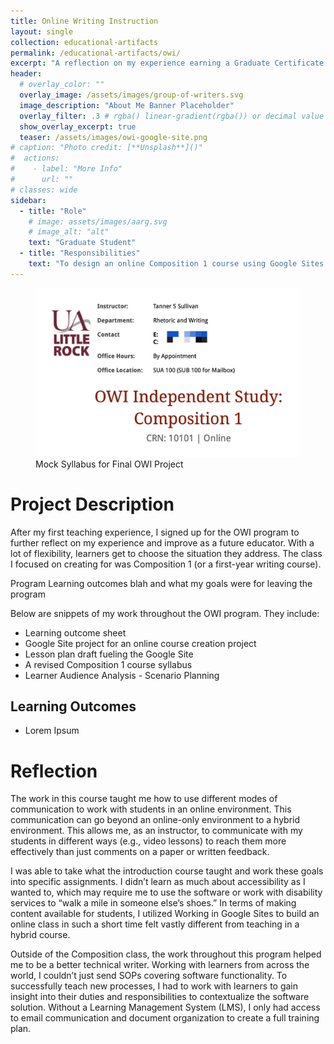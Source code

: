 ```yaml
---
title: Online Writing Instruction
layout: single
collection: educational-artifacts
permalink: /educational-artifacts/owi/
excerpt: "A reflection on my experience earning a Graduate Certificate (GC) in Online Writing Instruction."
header:
  # overlay_color: ""
  overlay_image: /assets/images/group-of-writers.svg
  image_description: "About Me Banner Placeholder"
  overlay_filter: .3 # rgba() linear-gradient(rgba()) or decimal value for black
  show_overlay_excerpt: true
  teaser: /assets/images/owi-google-site.png
# caption: "Photo credit: [**Unsplash**]()"
#  actions:
#    - label: "More Info"
#      url: ""
# classes: wide
sidebar:
  - title: "Role"
    # image: assets/images/aarg.svg
    # image_alt: "alt"
    text: "Graduate Student"
  - title: "Responsibilities"
    text: "To design an online Composition 1 course using Google Sites and Google Class."
---
```


<figure>
  <img src="/assets/images/owi-syllabus-project.png">
  <figcaption>Mock Syllabus for Final OWI Project</figcaption>
</figure>

# Project Description

After my first teaching experience, I signed up for the OWI program to further reflect on my experience and improve as a future educator. With a lot of flexibility, learners get to choose the situation they address. The class I focused on creating for was Composition 1 (or a first-year writing course).

Program Learning outcomes blah and what my goals were for leaving the program

Below are snippets of my work throughout the OWI program. They include:

- Learning outcome sheet
- Google Site project for an online course creation project
- Lesson plan draft fueling the Google Site
- A revised Composition 1 course syllabus
- Learner Audience Analysis - Scenario Planning

## Learning Outcomes

- Lorem Ipsum


# Reflection

The work in this course taught me how to use different modes of communication to work with students in an online environment. This communication can go beyond an online-only environment to a hybrid environment. This allows me, as an instructor, to communicate with my students in different ways (e.g., video lessons) to reach them more effectively than just comments on a paper or written feedback.

I was able to take what the introduction course taught and work these goals into specific assignments. I didn’t learn as much about accessibility as I wanted to, which may require me to use the software or work with disability services to “walk a mile in someone else’s shoes.” In terms of making content available for students, I utilized Working in Google Sites to build an online class in such a short time felt vastly different from teaching in a hybrid course.

Outside of the Composition class, the work throughout this program helped me to be a better technical writer. Working with learners from across the world, I couldn’t just send SOPs covering software functionality. To successfully teach new processes, I had to work with learners to gain insight into their duties and responsibilities to contextualize the software solution. Without a Learning Management System (LMS), I only had access to email communication and document organization to create a full training plan.
